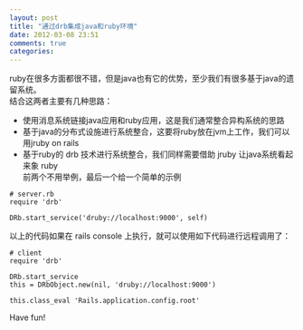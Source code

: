 ```yaml
---
layout: post
title: "通过drb集成java和ruby环境"
date: 2012-03-08 23:51
comments: true
categories: 
---
```

ruby在很多方面都很不错，但是java也有它的优势，至少我们有很多基于java的遗留系统。  
结合这两者主要有几种思路：  
* 使用消息系统链接java应用和ruby应用，这是我们通常整合异构系统的思路  
* 基于java的分布式设施进行系统整合，这要将ruby放在jvm上工作，我们可以用jruby on rails  
* 基于ruby的 drb 技术进行系统整合，我们同样需要借助 jruby 让java系统看起来象 ruby  
前两个不用举例，最后一个给一个简单的示例
```
# server.rb
require 'drb'

DRb.start_service('druby://localhost:9000', self)
```
以上的代码如果在 rails console 上执行，就可以使用如下代码进行远程调用了：  
```
# client
require 'drb'

DRb.start_service
this = DRbObject.new(nil, 'druby://localhost:9000')

this.class_eval 'Rails.application.config.root'
```

Have fun!
